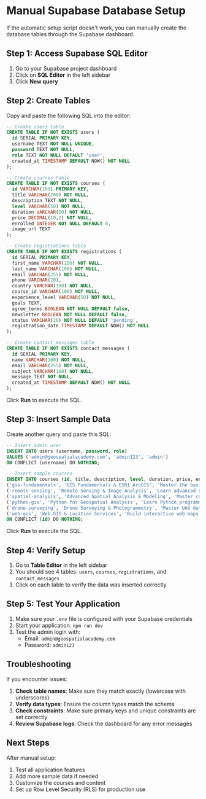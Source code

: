 # Manual Supabase Database Setup

If the automatic setup script doesn't work, you can manually create the database tables through the Supabase dashboard.

## Step 1: Access Supabase SQL Editor

1. Go to your Supabase project dashboard
2. Click on **SQL Editor** in the left sidebar
3. Click **New query**

## Step 2: Create Tables

Copy and paste the following SQL into the editor:

```sql
-- Create users table
CREATE TABLE IF NOT EXISTS users (
  id SERIAL PRIMARY KEY,
  username TEXT NOT NULL UNIQUE,
  password TEXT NOT NULL,
  role TEXT NOT NULL DEFAULT 'user',
  created_at TIMESTAMP DEFAULT NOW() NOT NULL
);

-- Create courses table
CREATE TABLE IF NOT EXISTS courses (
  id VARCHAR(100) PRIMARY KEY,
  title VARCHAR(200) NOT NULL,
  description TEXT NOT NULL,
  level VARCHAR(50) NOT NULL,
  duration VARCHAR(50) NOT NULL,
  price DECIMAL(10,2) NOT NULL,
  enrolled INTEGER NOT NULL DEFAULT 0,
  image_url TEXT
);

-- Create registrations table
CREATE TABLE IF NOT EXISTS registrations (
  id SERIAL PRIMARY KEY,
  first_name VARCHAR(100) NOT NULL,
  last_name VARCHAR(100) NOT NULL,
  email VARCHAR(255) NOT NULL,
  phone VARCHAR(20),
  country VARCHAR(100) NOT NULL,
  course_id VARCHAR(100) NOT NULL,
  experience_level VARCHAR(50) NOT NULL,
  goals TEXT,
  agree_terms BOOLEAN NOT NULL DEFAULT false,
  newsletter BOOLEAN NOT NULL DEFAULT false,
  status VARCHAR(20) NOT NULL DEFAULT 'pending',
  registration_date TIMESTAMP DEFAULT NOW() NOT NULL
);

-- Create contact_messages table
CREATE TABLE IF NOT EXISTS contact_messages (
  id SERIAL PRIMARY KEY,
  name VARCHAR(100) NOT NULL,
  email VARCHAR(255) NOT NULL,
  subject VARCHAR(100) NOT NULL,
  message TEXT NOT NULL,
  created_at TIMESTAMP DEFAULT NOW() NOT NULL
);
```

Click **Run** to execute the SQL.

## Step 3: Insert Sample Data

Create another query and paste this SQL:

```sql
-- Insert admin user
INSERT INTO users (username, password, role) 
VALUES ('admin@geospatialacademy.com', 'admin123', 'admin')
ON CONFLICT (username) DO NOTHING;

-- Insert sample courses
INSERT INTO courses (id, title, description, level, duration, price, enrolled, image_url) VALUES
('gis-fundamentals', 'GIS Fundamentals & ESRI ArcGIS', 'Master the basics of Geographic Information Systems using industry-standard ESRI ArcGIS software. Perfect for beginners.', 'Beginner', '40 hours', 299.00, 324, 'https://pixabay.com/get/g5f7f3b1fbad579eed5df651b5a1122caaea2ed21d4488ecdef7bf626211fbfd07d5876e3afe23548a2550a0e93b93c72_1280.jpg'),
('remote-sensing', 'Remote Sensing & Image Analysis', 'Learn advanced satellite image processing, spectral analysis, and environmental monitoring techniques.', 'Intermediate', '60 hours', 449.00, 189, 'https://images.unsplash.com/photo-1446776653964-20c1d3a81b06?ixlib=rb-4.0.3&auto=format&fit=crop&w=600&h=300'),
('spatial-analysis', 'Advanced Spatial Analysis & Modeling', 'Master complex spatial analysis, 3D modeling, and predictive analytics for professional GIS applications.', 'Advanced', '80 hours', 599.00, 156, 'https://images.unsplash.com/photo-1551288049-bebda4e38f71?ixlib=rb-4.0.3&auto=format&fit=crop&w=600&h=300'),
('python-gis', 'Python for Geospatial Analysis', 'Learn Python programming for GIS automation, data processing, and custom geospatial applications.', 'Intermediate', '50 hours', 399.00, 278, 'https://images.unsplash.com/photo-1555066931-4365d14bab8c?ixlib=rb-4.0.3&auto=format&fit=crop&w=600&h=300'),
('drone-surveying', 'Drone Surveying & Photogrammetry', 'Master UAV data collection, photogrammetry, and drone-based mapping for professional surveying.', 'Specialized', '45 hours', 549.00, 142, 'https://images.unsplash.com/photo-1507003211169-0a1dd7228f2d?ixlib=rb-4.0.3&auto=format&fit=crop&w=600&h=300'),
('web-gis', 'Web GIS & Location Services', 'Build interactive web maps and location-based applications using modern web technologies and APIs.', 'Professional', '55 hours', 499.00, 201, 'https://images.unsplash.com/photo-1460925895917-afdab827c52f?ixlib=rb-4.0.3&auto=format&fit=crop&w=600&h=300')
ON CONFLICT (id) DO NOTHING;
```

Click **Run** to execute the SQL.

## Step 4: Verify Setup

1. Go to **Table Editor** in the left sidebar
2. You should see 4 tables: `users`, `courses`, `registrations`, and `contact_messages`
3. Click on each table to verify the data was inserted correctly

## Step 5: Test Your Application

1. Make sure your `.env` file is configured with your Supabase credentials
2. Start your application: `npm run dev`
3. Test the admin login with:
   - Email: `admin@geospatialacademy.com`
   - Password: `admin123`

## Troubleshooting

If you encounter issues:

1. **Check table names**: Make sure they match exactly (lowercase with underscores)
2. **Verify data types**: Ensure the column types match the schema
3. **Check constraints**: Make sure primary keys and unique constraints are set correctly
4. **Review Supabase logs**: Check the dashboard for any error messages

## Next Steps

After manual setup:

1. Test all application features
2. Add more sample data if needed
3. Customize the courses and content
4. Set up Row Level Security (RLS) for production use 